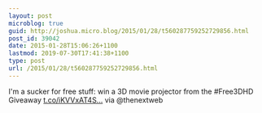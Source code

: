 ```yaml
---
layout: post
microblog: true
guid: http://joshua.micro.blog/2015/01/28/t560287759252729856.html
post_id: 39042
date: 2015-01-28T15:06:26+1100
lastmod: 2019-07-30T17:41:38+1100
type: post
url: /2015/01/28/t560287759252729856.html
---
```

I'm a sucker for free stuff: win a 3D movie projector from the #Free3DHD Giveaway [t.co/iKVVxAT4S...](https://t.co/iKVVxAT4S4) via @thenextweb
